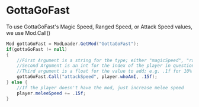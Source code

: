 # GottaGoFast

To use GottaGoFast's Magic Speed, Ranged Speed, or Attack Speed values, we use Mod.Call()

```c#
Mod gottaGoFast = ModLoader.GetMod("GottaGoFast");
if(gottaGoFast != null)
{
    //First Argument is a string for the type; either "magicSpeed", "rangedSpeed" or "attackSpeed"
    //Second Argument is an int for the index of the player in question; You can get that using player.whoAmI
    //Third argument is a float for the value to add; e.g. .1f for 10% increase, -.05f for 5% decrease
    gottaGoFast.Call("attackSpeed", player.whoAmI, .15f);
} else {
    //If the player doesn't have the mod, just increase melee speed
    player.meleeSpeed += .15f;
}
```

